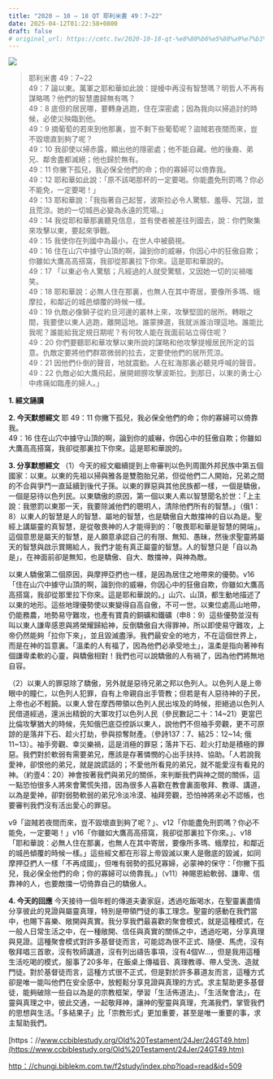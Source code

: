 ```yaml
---
title: "2020 – 10 – 18 QT 耶利米書 49：7~22"
date: 2025-04-12T01:22:58+0800
draft: false
# original_url: https://cmtc.tw/2020-10-18-qt-%e8%80%b6%e5%88%a9%e7%b1%b3%e6%9b%b8-49%ef%bc%9a722
---
```


![](/images/qt.jpg)
> 耶利米書 49：7\~22  
> 49：7 論以東。萬軍之耶和華如此說：提幔中再沒有智慧嗎？明哲人不再有謀略嗎？他們的智慧盡歸無有嗎？  
> 49：8 底但的居民哪，要轉身逃跑，住在深密處；因為我向以掃追討的時候，必使災殃臨到他。  
> 49：9 摘葡萄的若來到他那裏，豈不剩下些葡萄呢？盜賊若夜間而來，豈不毀壞直到夠了呢？  
> 49：10 我卻使以掃赤露，顯出他的隱密處；他不能自藏。他的後裔、弟兄、鄰舍盡都滅絕；他也歸於無有。  
> 49：11 你撇下孤兒，我必保全他們的命；你的寡婦可以倚靠我。  
> 49：12 耶和華如此說：「原不該喝那杯的一定要喝。你能盡免刑罰嗎？你必不能免，一定要喝！」  
> 49：13 耶和華說：「我指著自己起誓，波斯拉必令人驚駭、羞辱、咒詛，並且荒涼。她的一切城邑必變為永遠的荒場。」  
> 49：14 我從耶和華那裏聽見信息，並有使者被差往列國去，說：你們聚集來攻擊以東，要起來爭戰。  
> 49：15 我使你在列國中為最小，在世人中被藐視。  
> 49：16 住在山穴中據守山頂的啊，論到你的威嚇，你因心中的狂傲自欺；你雖如大鷹高高搭窩，我卻從那裏拉下你來。這是耶和華說的。  
> 49：17 「以東必令人驚駭；凡經過的人就受驚駭，又因她一切的災禍嗤笑。  
> 49：18 耶和華說：必無人住在那裏，也無人在其中寄居，要像所多瑪、蛾摩拉，和鄰近的城邑傾覆的時候一樣。  
> 49：19 仇敵必像獅子從約旦河邊的叢林上來，攻擊堅固的居所。轉眼之間，我要使以東人逃跑，離開這地。誰蒙揀選，我就派誰治理這地。誰能比我呢？誰能給我定規日期呢？有何牧人能在我面前站立得住呢？  
> 49：20 你們要聽耶和華攻擊以東所說的謀略和他攻擊提幔居民所定的旨意。仇敵定要將他們群眾微弱的拉去，定要使他們的居所荒涼。  
> 49：21 因他們仆倒的聲音，地就震動。人在紅海那裏必聽見呼喊的聲音。  
> 49：22 仇敵必如大鷹飛起，展開翅膀攻擊波斯拉。到那日，以東的勇士心中疼痛如臨產的婦人。」

**1. 經文誦讀**

**2.  今天默想經文**
耶 49：11 你撇下孤兒，我必保全他們的命；你的寡婦可以倚靠我。  
49：16 住在山穴中據守山頂的啊，論到你的威嚇，你因心中的狂傲自欺；你雖如大鷹高高搭窩，我卻從那裏拉下你來。這是耶和華說的。

**3. 分享默想經文**
（1）今天的經文繼續提到上帝審判以色列周圍外邦民族中第五個國家：以東。以東的先祖以掃與雅各是雙胞胎兄弟，但從他們二人開始，兄弟之間的不合與爭鬥一直延續到後代子孫。以東的罪惡與其他民族都一樣，一個是驕傲，一個是惡待以色列民。以東驕傲的原因，第一個以東人素以智慧聞名於世：「上主說：我懲罰以東那一天，我要除滅他們的聰明人，清除他們所有的智慧。」（俄1：8）以東人的智慧是人的智慧、屬地的智慧，也是驕傲自大敵擋神的自以為是。聖經上講屬靈的真智慧，是從敬畏神的人才能得到的：「敬畏耶和華是智慧的開端」。這個意思是屬天的智慧，是人願意承認自己的有限、無知、愚昧，然後求聖靈將屬天的智慧與啟示賞賜給人，我們才能有真正屬靈的智慧。人的智慧只是「自以為是」，在神面前卻是無知，也是驕傲、自大、敵擋神，與神為敵。

以東人驕傲第二個原因，與摩押亞捫也一樣，是因為居住之地帶來的優勢。v16「住在山穴中據守山頂的啊，論到你的威嚇，你因心中的狂傲自欺，你雖如大鷹高高搭窩，我卻從那里拉下你來。這是耶和華說的。」山穴、山頂，都生動地描述了以東的地形。這些地理優勢使以東變得自高自傲，不可一世。以東位處高山地帶，仍能務農，地勢易守難攻，也產有寶貴的銅礦和鐵礦（申8：9）這些優勢並沒有叫以東人謙卑感恩與將榮耀歸給神，反倒驕傲自大得罪神，所以即使易守難攻，上帝仍然能夠「拉你下來」，並且毀滅盡淨。我們最安全的地方，不在這個世界上，而是在神的旨意裏。「溫柔的人有福了，因為他們必承受地土」，溫柔是指向著神有個謙卑柔軟的心靈，與驕傲相對！我們也可以說驕傲的人有禍了，因為他們將無地自容。

（2）以東人的罪惡除了驕傲，另外就是惡待兄弟之邦以色列人。以色列人是上帝眼中的瞳仁，以色列人犯罪，自有上帝親自出手管教；但若是有人惡待神的子民，上帝也必不輕饒。以東人曾在摩西帶領以色列人民出埃及的時候，拒絕過以色列人民借道經過，還派出精銳的大軍攻打以色列人民（參民數記二十：14\~21）更當巴比倫攻擊猶大的時候，先知俄巴底亞控訴以東人，說他們不但袖手旁觀，更不可原諒的是落井下石、趁火打劫，參與掠奪財產。（參詩137：7、結25：12\~14; 俄11\~13）。袖手旁觀、幸災樂禍，這是消極的罪惡；落井下石、趁火打劫是積極的罪惡。我們對於軟弱有需要弟兄，應該是存著憐憫的心出手扶持、協助。「人若說我愛神，卻恨他的弟兄，就是說謊話的；不愛他所看見的弟兄，就不能愛沒有看見的神。（約壹4：20）神會按著我們與弟兄的關係，來判斷我們與神之間的關係，這一點恐怕很多人將來會驚慌失措，因為很多人喜歡在教會裏面敬拜、教導、講道，以為是愛神，卻對弱勢軟弱的弟兄冷淡冷漠、袖拜旁觀，恐怕神將來必不認帳，也要審判我們沒有活出愛心的罪惡。

v9「盜賊若夜間而來，豈不毀壞直到夠了呢？」、v12「你能盡免刑罰嗎？你必不能免，一定要喝！」v16「你雖如大鷹高高搭窩，我卻從那裏拉下你來。」、v18「耶和華說：必無人住在那裏，也無人在其中寄居，要像所多瑪、蛾摩拉，和鄰近的城邑傾覆的時候一樣。」這些經文都在形容上帝毀滅以東人是徹底的毀滅，如同摩押亞捫人一樣「不再成國」，但唯有弱勢的孤兒寡婦，必蒙神的保守：「你撇下孤兒，我必保全他們的命；你的寡婦可以倚靠我。」（v11）神賜恩給軟弱、謙卑、信靠神的人，也要敵擋一切倚靠自己的驕傲人。

**4. 今天的回應**
今天接待一個年輕的傳道夫妻家庭，透過吃飯喝水，在聖靈裏盡情分享彼此的見證與屬靈真理，特別是帶領門徒的事工理念。聖靈的感動在我們當中，也賜下喜樂、敞開與真實。我分享我們最喜歡的聚會模式，就是這種模式，在一般人日常生活之中，在一種敞開、信任與真實的關係之中，透過吃喝，分享真理與見證。這種聚會模式對許多基督徒而言，可能認為很不正式、隨便、馬虎，沒有敬拜唱三首歌，沒有牧師講道，沒有列出禱告事項，沒有4個W…，但是我用這種生活吃喝的模式，服事了20多年，在飯桌上傳福音、真理教導、帶人受洗、造就門徒。對於基督徒而言，這種方式很不正式，但是對於許多慕道友而言，這種方式卻是唯一能叫他們在安全感中，放輕鬆分享見證與真理的方式。求主幫助更多基督徒，能夠破除一些自以為是的宗教框架，學習「生活佈道法」、「生活聚會法」，在靈與真理之中，彼此交通，一起敬拜神，讓神的聖靈與真理，充滿我們，掌管我們的思想與生活。「多結果子」比「宗教形式」更加重要，甚至是唯一重要的事，求主幫助我們。

[https：//www.ccbiblestudy.org/Old%20Testament/24Jer/24GT49.htm](https://www.ccbiblestudy.org/Old%20Testament/24Jer/24GT49.htm)

[http：//chungi.biblekm.com.tw/f2study/index.php?load=read&id=509](http://chungi.biblekm.com.tw/f2study/index.php?load=read&id=509)
